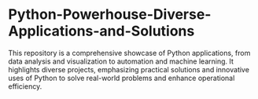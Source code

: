 # Python-Powerhouse-Diverse-Applications-and-Solutions
This repository is a comprehensive showcase of Python applications, from data analysis and visualization to automation and machine learning. It highlights diverse projects, emphasizing practical solutions and innovative uses of Python to solve real-world problems and enhance operational efficiency.
